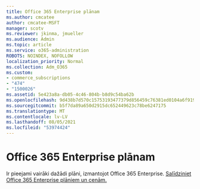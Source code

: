 ```yaml
---
title: Office 365 Enterprise plānam
ms.author: cmcatee
author: cmcatee-MSFT
manager: scotv
ms.reviewer: jkinma, jmueller
ms.audience: Admin
ms.topic: article
ms.service: o365-administration
ROBOTS: NOINDEX, NOFOLLOW
localization_priority: Normal
ms.collection: Adm_O365
ms.custom:
- commerce_subscriptions
- "474"
- "1500026"
ms.assetid: 5e423a8a-db05-4c46-804b-b8d9c54ba62b
ms.openlocfilehash: 9d438b7d570c15753193477379d856459c76381ed0104a6f919d5b46e06dcadf
ms.sourcegitcommit: b5f7da89a650d2915dc652449623c78be6247175
ms.translationtype: MT
ms.contentlocale: lv-LV
ms.lasthandoff: 08/05/2021
ms.locfileid: "53974424"
---
```

# <a name="office-365-for-enterprise-plan"></a>Office 365 Enterprise plānam

Ir pieejami vairāki dažādi plāni, izmantojot Office 365 Enterprise. [Salīdziniet Office 365 Enterprise plāniem un cenām.](https://products.office.com/business/compare-more-office-365-for-business-plans)  
